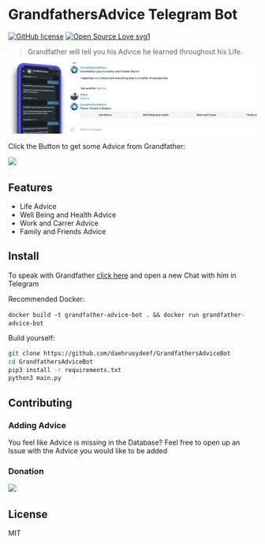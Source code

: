 # GrandfathersAdvice Telegram Bot

[![GitHub license](https://camo.githubusercontent.com/16ffa88a35d0857d4db701c510eb3099fbf8d907/68747470733a2f2f696d672e736869656c64732e696f2f6769746875622f6c6963656e73652f4e61657265656e2f5374726170446f776e2e6a732e737667)](https://camo.githubusercontent.com/16ffa88a35d0857d4db701c510eb3099fbf8d907/68747470733a2f2f696d672e736869656c64732e696f2f6769746875622f6c6963656e73652f4e61657265656e2f5374726170446f776e2e6a732e737667) [![Open Source Love svg1](https://camo.githubusercontent.com/d41b9884bd102b525c8fb9a8c3c8d3bbed2b67f0/68747470733a2f2f6261646765732e66726170736f66742e636f6d2f6f732f76312f6f70656e2d736f757263652e7376673f763d313033)](https://camo.githubusercontent.com/d41b9884bd102b525c8fb9a8c3c8d3bbed2b67f0/68747470733a2f2f6261646765732e66726170736f66742e636f6d2f6f732f76312f6f70656e2d736f757263652e7376673f763d313033)



> Grandfather will tell you his Advice he learned throughout his Life. 



![](img/header.png)





Click the Button to get some Advice from Grandfather:

[![](https://img.shields.io/badge/GrandfathersAdviceBot-Telegram-blue.svg)]( https://t.me/GrandfathersAdviceBot)







## Features

* Life Advice
* Well Being and Health Advice
* Work and Carrer Advice
* Family and Friends Advice



## Install

To speak with Grandfather [click here]( https://t.me/GrandfathersAdviceBot) and open a new Chat with him in Telegram



Recommended Docker:

`docker build -t grandfather-advice-bot . && docker run grandfather-advice-bot`



Build yourself:

```bash
git clone https://github.com/daehruoydeef/GrandfathersAdviceBot
cd GrandfathersAdviceBot
pip3 install -r requirements.txt
python3 main.py
```

<!-- This will not run by default you first need to get a Token by the Botfather himself. See [here](https://core.telegram.org/bots#3-how-do-i-create-a-bot). You need to edit --> 



## Contributing

### Adding Advice

You feel like Advice is missing in the Database? Feel free to open up an Issue with the Advice you would like to be added



### Donation

[![](https://img.shields.io/badge/Donate%20via-LibraPay-yellow.svg)](https://liberapay.com/daehruoydeef/)



## License

MIT

